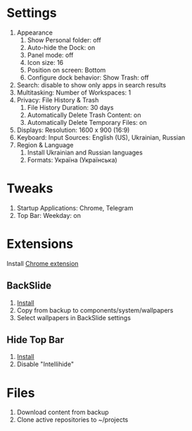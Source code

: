 # Settings
1. Appearance
	1. Show Personal folder: off
	1. Auto-hide the Dock: on
	1. Panel mode: off
	1. Icon size: 16
	1. Position on screen: Bottom
	1. Configure dock behavior: Show Trash: off
1. Search: disable to show only apps in search results
1. Multitasking: Number of Workspaces: 1
1. Privacy: File History & Trash
	1. File History Duration: 30 days
	1. Automatically Delete Trash Content: on
	1. Automatically Delete Temporary Files: on
1. Displays: Resolution: 1600 x 900 (16:9)
1. Keyboard: Input Sources: English (US), Ukrainian, Russian
1. Region & Language
	1. Install Ukrainian and Russian languages
	1. Formats: Україна (Українська)

# Tweaks
1. Startup Applications: Chrome, Telegram
1. Top Bar: Weekday: on

# Extensions
Install [Chrome extension](https://chrome.google.com/webstore/detail/gnome-shell-integration/gphhapmejobijbbhgpjhcjognlahblep)
## BackSlide
1. [Install](https://extensions.gnome.org/extension/543/backslide)
1. Copy from backup to components/system/wallpapers
1. Select wallpapers in BackSlide settings
## Hide Top Bar
1. [Install](https://extensions.gnome.org/extension/545/hide-top-bar)
1. Disable "Intellihide"

# Files
1. Download content from backup
1. Clone active repositories to ~/projects
